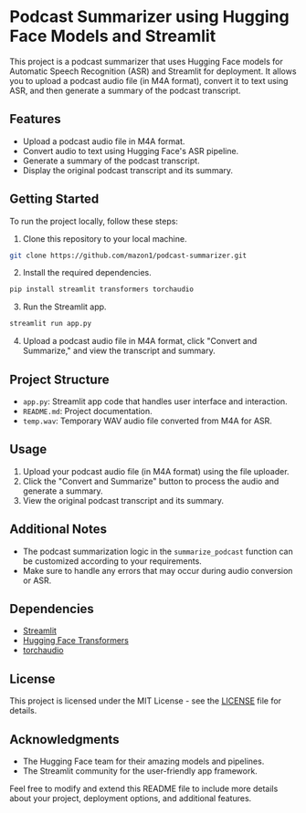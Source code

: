 

# Podcast Summarizer using Hugging Face Models and Streamlit

This project is a podcast summarizer that uses Hugging Face models for Automatic Speech Recognition (ASR) and Streamlit for deployment. It allows you to upload a podcast audio file (in M4A format), convert it to text using ASR, and then generate a summary of the podcast transcript.

## Features

- Upload a podcast audio file in M4A format.
- Convert audio to text using Hugging Face's ASR pipeline.
- Generate a summary of the podcast transcript.
- Display the original podcast transcript and its summary.

## Getting Started

To run the project locally, follow these steps:

1. Clone this repository to your local machine.

```bash
git clone https://github.com/mazon1/podcast-summarizer.git
```

2. Install the required dependencies.

```bash
pip install streamlit transformers torchaudio
```

3. Run the Streamlit app.

```bash
streamlit run app.py
```

4. Upload a podcast audio file in M4A format, click "Convert and Summarize," and view the transcript and summary.

## Project Structure

- `app.py`: Streamlit app code that handles user interface and interaction.
- `README.md`: Project documentation.
- `temp.wav`: Temporary WAV audio file converted from M4A for ASR.

## Usage

1. Upload your podcast audio file (in M4A format) using the file uploader.
2. Click the "Convert and Summarize" button to process the audio and generate a summary.
3. View the original podcast transcript and its summary.

## Additional Notes

- The podcast summarization logic in the `summarize_podcast` function can be customized according to your requirements.
- Make sure to handle any errors that may occur during audio conversion or ASR.

## Dependencies

- [Streamlit](https://www.streamlit.io/)
- [Hugging Face Transformers](https://huggingface.co/transformers)
- [torchaudio](https://pytorch.org/audio/stable/index.html)

## License

This project is licensed under the MIT License - see the [LICENSE](LICENSE) file for details.

## Acknowledgments

- The Hugging Face team for their amazing models and pipelines.
- The Streamlit community for the user-friendly app framework.

Feel free to modify and extend this README file to include more details about your project, deployment options, and additional features.
